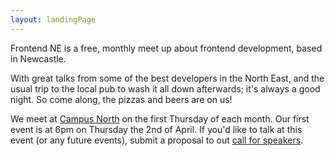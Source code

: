 ```yaml
---
layout: landingPage
---
```


Frontend NE is a free, monthly meet up about frontend development, based in Newcastle.

With great talks from some of the best developers in the North East, and the usual trip to the local pub to wash it all down afterwards; it's always a good night. So come along, the pizzas and beers are on us!

We meet at [Campus North](http://campusnorth.co.uk/#contact) on the first Thursday of each month. Our first event is at 6pm on Thursday the 2nd of April. If you'd like to talk at this event (or any future events), submit a proposal to out [call for speakers](https://frontendne.typeform.com/to/BgAKni).